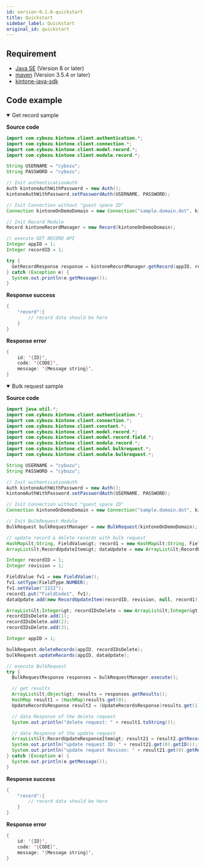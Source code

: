 ```yaml
---
id: version-0.1.0-quickstart
title: Quickstart
sidebar_label: Quickstart
original_id: quickstart
---
```


## Requirement

* [Java SE](http://www.oracle.com/technetwork/java/javase/downloads/jdk8-downloads-2133151.html) (Version 8 or later)
* [maven](https://maven.apache.org/download.cgi) (Version 3.5.4 or later)
* [kintone-java-sdk](https://github.dev.cybozu.co.jp/SC/kintone-java-sdk)

## Code example

<details class="tab-container" open>
<Summary>Get record sample</Summary>

**Source code**

```java
import com.cybozu.kintone.client.authentication.*;
import com.cybozu.kintone.client.connection.*;
import com.cybozu.kintone.client.model.record.*;
import com.cybozu.kintone.client.module.record.*;

String USERNAME = "cybozu";
String PASSWORD = "cybozu";

// Init authenticationAuth
Auth kintoneAuthWithPassword = new Auth();
kintoneAuthWithPassword.setPasswordAuth(USERNAME, PASSWORD);

// Init Connection without "guest space ID"
Connection kintoneOnDemoDomain = new Connection("sample.domain.dot", kintoneAuthWithPassword);

// Init Record Module
Record kintoneRecordManager = new Record(kintoneOnDemoDomain);

// execute GET RECORD API
Integer appID = 1;
Integer recordID = 1;

try {
  GetRecordResponse response = kintoneRecordManager.getRecord(appID, recordID);
} catch (Exception e) {
  System.out.println(e.getMessage());
}
```

**Response success**

```java
{
    "record":{
        // record data should be here
    }
}
```

**Response error**

```java
{
    id: '{ID}',
    code: '{CODE}',
    message: '{Message string}',
}
```

</details>

<details class="tab-container" open>
<Summary>Bulk request sample</Summary>

**Source code**

```java
import java.util.*;
import com.cybozu.kintone.client.authentication.*;
import com.cybozu.kintone.client.connection.*;
import com.cybozu.kintone.client.constant.*;
import com.cybozu.kintone.client.model.record.*;
import com.cybozu.kintone.client.model.record.field.*;
import com.cybozu.kintone.client.module.record.*;
import com.cybozu.kintone.client.model.bulkrequest.*;
import com.cybozu.kintone.client.module.bulkrequest.*;

String USERNAME = "cybozu";
String PASSWORD = "cybozu";

// Init authenticationAuth
Auth kintoneAuthWithPassword = new Auth();
kintoneAuthWithPassword.setPasswordAuth(USERNAME, PASSWORD);

// Init Connection without "guest space ID"
Connection kintoneOnDemoDomain = new Connection("sample.domain.dot", kintoneAuthWithPassword);

// Init BulkRequest Module
BulkRequest bulkRequestManager = new BulkRequest(kintoneOnDemoDomain);

// update record & delete records with bulk request
HashMap&lt;String, FieldValue&gt; record1 = new HashMap&lt;String, FieldValue&gt;();
ArrayList&lt;RecordUpdateItem&gt; dataUpdate = new ArrayList&lt;RecordUpdateItem&gt;();

Integer recordID = 1;
Integer revision = 1;

FieldValue fv1 = new FieldValue();
fv1.setType(FieldType.NUMBER);
fv1.setValue("2222");
record1.put("FieldCode1", fv1);
dataUpdate.add(new RecordUpdateItem(recordID, revision, null, record1));

ArrayList&lt;Integer&gt; recordIDsDelete = new ArrayList&lt;Integer&gt;();
recordIDsDelete.add(1);
recordIDsDelete.add(2);
recordIDsDelete.add(3);

Integer appID = 1;

bulkRequest.deleteRecords(appID, recordIDsDelete);
bulkRequest.updateRecords(appID, dataUpdate);

// execute BulkRequest
try {
  BulkRequestResponse responses = bulkRequestManager.execute();

  // get results
  ArrayList&lt;Object&gt; results = responses.getResults();
  HashMap result1 = (HashMap)results.get(0);
  UpdateRecordsResponse result2 = (UpdateRecordsResponse)results.get(1);

  // data Response of the delete request
  System.out.println("delete request: " + result1.toString());

  // data Response of the update request
  ArrayList&lt;RecordUpdateResponseItem&gt; result21 = result2.getRecords();
  System.out.println("update request ID: " + result21.get(0).getID());
  System.out.println("update request Revison: " + result21.get(0).getRevision());
} catch (Exception e) {
  System.out.println(e.getMessage());
}
```

**Response success**

```java
{
    "record":{
        // record data should be here
    }
}
```

**Response error**

```java
{
    id: '{ID}',
    code: '{CODE}',
    message: '{Message string}',
}
```

</details>
